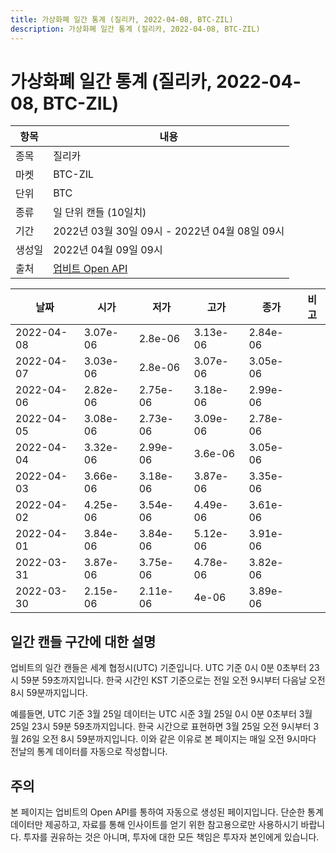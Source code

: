 ```yaml
---
title: 가상화폐 일간 통계 (질리카, 2022-04-08, BTC-ZIL)
description: 가상화폐 일간 통계 (질리카, 2022-04-08, BTC-ZIL)
---
```



가상화폐 일간 통계 (질리카, 2022-04-08, BTC-ZIL)
===

|항목|내용|
|--|--|
|종목|질리카|
|마켓|BTC-ZIL|
|단위|BTC|
|종류|일 단위 캔들 (10일치)|
|기간|2022년 03월 30일 09시 - 2022년 04월 08일 09시|
|생성일|2022년 04월 09일 09시|
|출처|[업비트 Open API](https://docs.upbit.com)|


|날짜|시가|저가|고가|종가|비고|
|--|--|--|--|--|--|
|2022-04-08|3.07e-06|2.8e-06|3.13e-06|2.84e-06|    |
|2022-04-07|3.03e-06|2.8e-06|3.07e-06|3.05e-06|    |
|2022-04-06|2.82e-06|2.75e-06|3.18e-06|2.99e-06|    |
|2022-04-05|3.08e-06|2.73e-06|3.09e-06|2.78e-06|    |
|2022-04-04|3.32e-06|2.99e-06|3.6e-06|3.05e-06|    |
|2022-04-03|3.66e-06|3.18e-06|3.87e-06|3.35e-06|    |
|2022-04-02|4.25e-06|3.54e-06|4.49e-06|3.61e-06|    |
|2022-04-01|3.84e-06|3.84e-06|5.12e-06|3.91e-06|    |
|2022-03-31|3.87e-06|3.75e-06|4.78e-06|3.82e-06|    |
|2022-03-30|2.15e-06|2.11e-06|4e-06|3.89e-06|    |


일간 캔들 구간에 대한 설명
---


업비트의 일간 캔들은 세계 협정시(UTC) 기준입니다. 
UTC 기준 0시 0분 0초부터 23시 59분 59초까지입니다. 
한국 시간인 KST 기준으로는 전일 오전 9시부터 다음날 오전 8시 59분까지입니다. 


예를들면, UTC 기준 3월 25일 데이터는 UTC 시준 3월 25일 0시 0분 0초부터 3월 25일 23시 59분 59초까지입니다. 
한국 시간으로 표현하면 3월 25일 오전 9시부터 3월 26일 오전 8시 59분까지입니다. 
이와 같은 이유로 본 페이지는 매일 오전 9시마다 전날의 통계 데이터를 자동으로 작성합니다. 


주의
---


본 페이지는 업비트의 Open API를 통하여 자동으로 생성된 페이지입니다. 
단순한 통계 데이터만 제공하고, 자료를 통해 인사이트를 얻기 위한 참고용으로만 사용하시기 바랍니다. 
투자를 권유하는 것은 아니며, 투자에 대한 모든 책임은 투자자 본인에게 있습니다. 
